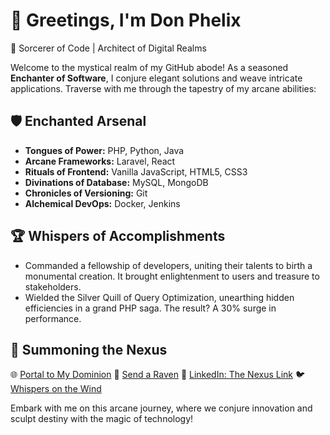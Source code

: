 # 👋 Greetings, I'm Don Phelix

🔮 Sorcerer of Code | Architect of Digital Realms

Welcome to the mystical realm of my GitHub abode! As a seasoned **Enchanter of Software**, I conjure elegant solutions and weave intricate applications. Traverse with me through the tapestry of my arcane abilities:

## 🛡️ Enchanted Arsenal

- **Tongues of Power:** PHP, Python, Java
- **Arcane Frameworks:** Laravel, React
- **Rituals of Frontend:** Vanilla JavaScript, HTML5, CSS3
- **Divinations of Database:** MySQL, MongoDB
- **Chronicles of Versioning:** Git
- **Alchemical DevOps:** Docker, Jenkins

<!--
## 📜 Tome of Feats

### 🌟 Elixir of Project X
Behold, a dynamic web incantation crafted with Laravel and React. Witness my mastery over user-friendly interfaces and arcane arts.

### 🔮 Oracle of Project Y
A magnum opus of Python, revealing my dominion over backend realms, API oracles, and the alchemy of data manipulation.

### 📚 The Codex of the Unseen
Explore my cryptic website, an enigma forged from the raw elements of HTML, CSS, and JavaScript. It mirrors my essence and prowess. -->

## 🏆 Whispers of Accomplishments

- Commanded a fellowship of developers, uniting their talents to birth a monumental creation. It brought enlightenment to users and treasure to stakeholders.
- Wielded the Silver Quill of Query Optimization, unearthing hidden efficiencies in a grand PHP saga. The result? A 30% surge in performance.

## 🌟 Summoning the Nexus

🌐 [Portal to My Dominion](https://donphelix.com)
📧 [Send a Raven](mailto:sawigadon@gmail.com)
💼 [LinkedIn: The Nexus Link](https://www.linkedin.com/in/donphelix)
🐦 [Whispers on the Wind](https://twitter.com/donrahuma)

Embark with me on this arcane journey, where we conjure innovation and sculpt destiny with the magic of technology!
